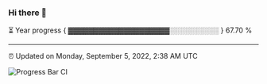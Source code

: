 ### Hi there 👋

⏳ Year progress { ▓▓▓▓▓▓▓▓▓▓▓▓▓▓▓▓▓▓▓▓░░░░░░░░░░ } 67.70 %

---

⏰ Updated on Monday, September 5, 2022, 2:38 AM UTC

![Progress Bar CI](https://github.com/arthurbuhl/arthurbuhl/workflows/Progress%20Bar%20CI/badge.svg)
